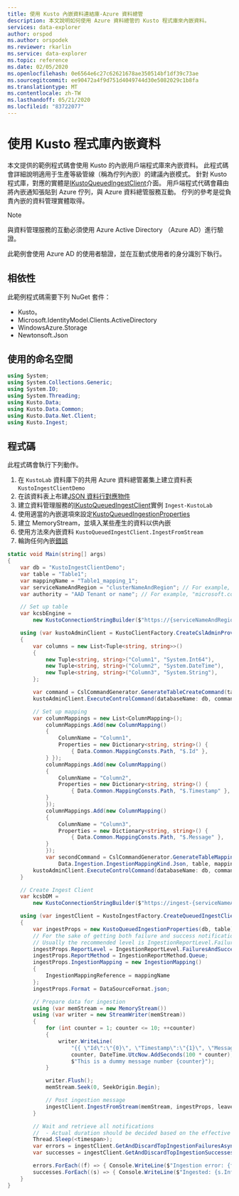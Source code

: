 ```yaml
---
title: 使用 Kusto 內嵌資料連結庫-Azure 資料總管
description: 本文說明如何使用 Azure 資料總管的 Kusto 程式庫來內嵌資料。
services: data-explorer
author: orspod
ms.author: orspodek
ms.reviewer: rkarlin
ms.service: data-explorer
ms.topic: reference
ms.date: 02/05/2020
ms.openlocfilehash: 0e6564e6c27c62621678ae350514bf1df39c73ae
ms.sourcegitcommit: ee90472a4f9d751d4049744d30e5082029c1b8fa
ms.translationtype: MT
ms.contentlocale: zh-TW
ms.lasthandoff: 05/21/2020
ms.locfileid: "83722077"
---
```

# <a name="data-ingestion-with-the-kustoingest-library"></a>使用 Kusto 程式庫內嵌資料

本文提供的範例程式碼會使用 Kusto 的內嵌用戶端程式庫來內嵌資料。 此程式碼會詳細說明適用于生產等級管線（稱為佇列內嵌）的建議內嵌模式。 針對 Kusto 程式庫，對應的實體是[IKustoQueuedIngestClient](kusto-ingest-client-reference.md#interface-ikustoqueuedingestclient)介面。 用戶端程式代碼會藉由將內嵌通知張貼到 Azure 佇列，與 Azure 資料總管服務互動。 佇列的參考是從負責內嵌的資料管理實體取得。 

> [!NOTE]
> 與資料管理服務的互動必須使用 Azure Active Directory （Azure AD）進行驗證。

此範例會使用 Azure AD 的使用者驗證，並在互動式使用者的身分識別下執行。

## <a name="dependencies"></a>相依性

此範例程式碼需要下列 NuGet 套件：
* Kusto。
* Microsoft.IdentityModel.Clients.ActiveDirectory
* WindowsAzure.Storage
* Newtonsoft.Json

## <a name="namespaces-used"></a>使用的命名空間

```csharp
using System;
using System.Collections.Generic;
using System.IO;
using System.Threading;
using Kusto.Data;
using Kusto.Data.Common;
using Kusto.Data.Net.Client;
using Kusto.Ingest;
```

## <a name="code"></a>程式碼

此程式碼會執行下列動作。
1. 在 `KustoLab` 資料庫下的共用 Azure 資料總管叢集上建立資料表 `KustoIngestClientDemo`
2. 在該資料表上布建[JSON 資料行對應物件](../../management/create-ingestion-mapping-command.md)
3. 建立資料管理服務的[IKustoQueuedIngestClient](kusto-ingest-client-reference.md#interface-ikustoqueuedingestclient)實例 `Ingest-KustoLab`
4. 使用適當的內嵌選項來設定[KustoQueuedIngestionProperties](kusto-ingest-client-reference.md#class-kustoqueuedingestionproperties)
5. 建立 MemoryStream，並填入某些產生的資料以供內嵌
6. 使用方法來內嵌資料 `KustoQueuedIngestClient.IngestFromStream`
7. 輪詢任何內嵌[錯誤](kusto-ingest-client-status.md#tracking-ingestion-status-kustoqueuedingestclient)

```csharp
static void Main(string[] args)
{
    var db = "KustoIngestClientDemo";
    var table = "Table1";
    var mappingName = "Table1_mapping_1";
    var serviceNameAndRegion = "clusterNameAndRegion"; // For example, "mycluster.westus"
    var authority = "AAD Tenant or name"; // For example, "microsoft.com"

    // Set up table
    var kcsbEngine =
        new KustoConnectionStringBuilder($"https://{serviceNameAndRegion}.kusto.windows.net").WithAadUserPromptAuthentication(authority: $"{authority}");

    using (var kustoAdminClient = KustoClientFactory.CreateCslAdminProvider(kcsbEngine))
    {
        var columns = new List<Tuple<string, string>>()
        {
            new Tuple<string, string>("Column1", "System.Int64"),
            new Tuple<string, string>("Column2", "System.DateTime"),
            new Tuple<string, string>("Column3", "System.String"),
        };

        var command = CslCommandGenerator.GenerateTableCreateCommand(table, columns);
        kustoAdminClient.ExecuteControlCommand(databaseName: db, command: command);

        // Set up mapping
        var columnMappings = new List<ColumnMapping>();
            columnMappings.Add(new ColumnMapping()
            {
                ColumnName = "Column1",
                Properties = new Dictionary<string, string>() {
                    { Data.Common.MappingConsts.Path, "$.Id" },
            } });
            columnMappings.Add(new ColumnMapping()
            {
                ColumnName = "Column2",
                Properties = new Dictionary<string, string>() {
                    { Data.Common.MappingConsts.Path, "$.Timestamp" },
            }
            });
            columnMappings.Add(new ColumnMapping()
            {
                ColumnName = "Column3",
                Properties = new Dictionary<string, string>() {
                    { Data.Common.MappingConsts.Path, "$.Message" },
            }
            });
            var secondCommand = CslCommandGenerator.GenerateTableMappingCreateCommand(
                Data.Ingestion.IngestionMappingKind.Json, table, mappingName, columnMappings);
        kustoAdminClient.ExecuteControlCommand(databaseName: db, command: secondCommand);
    }

    // Create Ingest Client
    var kcsbDM =
        new KustoConnectionStringBuilder($"https://ingest-{serviceNameAndRegion}.kusto.windows.net").WithAadUserPromptAuthentication(authority: $"{authority}");

    using (var ingestClient = KustoIngestFactory.CreateQueuedIngestClient(kcsbDM))
    {
        var ingestProps = new KustoQueuedIngestionProperties(db, table);
        // For the sake of getting both failure and success notifications we set this to IngestionReportLevel.FailuresAndSuccesses
        // Usually the recommended level is IngestionReportLevel.FailuresOnly
        ingestProps.ReportLevel = IngestionReportLevel.FailuresAndSuccesses;
        ingestProps.ReportMethod = IngestionReportMethod.Queue;
        ingestProps.IngestionMapping = new IngestionMapping()
        { 
            IngestionMappingReference = mappingName
        };
        ingestProps.Format = DataSourceFormat.json;

        // Prepare data for ingestion
        using (var memStream = new MemoryStream())
        using (var writer = new StreamWriter(memStream))
        {
            for (int counter = 1; counter <= 10; ++counter)
            {
                writer.WriteLine(
                    "{{ \"Id\":\"{0}\", \"Timestamp\":\"{1}\", \"Message\":\"{2}\" }}",
                    counter, DateTime.UtcNow.AddSeconds(100 * counter),
                    $"This is a dummy message number {counter}");
            }

            writer.Flush();
            memStream.Seek(0, SeekOrigin.Begin);

            // Post ingestion message
            ingestClient.IngestFromStream(memStream, ingestProps, leaveOpen: true);
        }

        // Wait and retrieve all notifications
        //  - Actual duration should be decided based on the effective Ingestion Batching Policy set on the table/database
        Thread.Sleep(<timespan>);
        var errors = ingestClient.GetAndDiscardTopIngestionFailuresAsync().GetAwaiter().GetResult();
        var successes = ingestClient.GetAndDiscardTopIngestionSuccessesAsync().GetAwaiter().GetResult();

        errors.ForEach((f) => { Console.WriteLine($"Ingestion error: {f.Info.Details}"); });
        successes.ForEach((s) => { Console.WriteLine($"Ingested: {s.Info.IngestionSourcePath}"); });
    }
}
```
